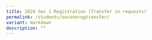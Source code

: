 ```yaml
---
title: 2024 Sec 1 Registration (Transfer in requests)
permalink: /students/seconeregtransfer/
variant: markdown
description: ""
---
```

